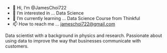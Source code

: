 - 👋 Hi, I’m @JamesChoi722
- 👀 I’m interested in ... Data Science
- 🌱 I’m currently learning ... Data Science Course from Thinkful
- 📫 How to reach me ... jameschoi722@gmail.com

Data scientist with a background in physics and research. 
Passionate about using data to improve the way that businesses communicate with customers.

<!---
JamesChoi722/JamesChoi722 is a ✨ special ✨ repository because its `README.md` (this file) appears on your GitHub profile.
You can click the Preview link to take a look at your changes.
--->
